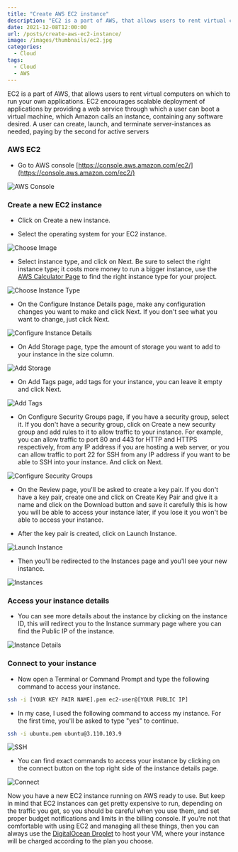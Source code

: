 ```yaml
---
title: "Create AWS EC2 instance"
description: "EC2 is a part of AWS, that allows users to rent virtual computers on which to run your own applications. EC2 encourages scalable deployment of applications by providing a web service through which a user can boot a virtual machine, which Amazon calls an instance."
date: 2021-12-08T12:00:00
url: /posts/create-aws-ec2-instance/
image: /images/thumbnails/ec2.jpg
categories:
  - Cloud
tags:
  - Cloud
  - AWS
---
```


EC2 is a part of AWS, that allows users to rent virtual computers on which to run your own applications. EC2 encourages scalable deployment of applications by providing a web service through which a user can boot a virtual machine, which Amazon calls an instance, containing any software desired. A user can create, launch, and terminate server-instances as needed, paying by the second for active servers

### AWS EC2

- Go to AWS console [https://console.aws.amazon.com/ec2/](https://console.aws.amazon.com/ec2/)

![AWS Console](/images/2021/create-aws-ec2-instance/aws-console.png)

### Create a new EC2 instance

- Click on Create a new instance.

- Select the operating system for your EC2 instance.

![Choose Image](/images/2021/create-aws-ec2-instance/choose-image.png)

- Select instance type, and click on Next. Be sure to select the right instance type; it costs more money to run a bigger instance, use the [AWS Calculator Page](https://calculator.aws/#/createCalculator/EC2) to find the right instance type for your project.

![Choose Instance Type](/images/2021/create-aws-ec2-instance/choose-instance-type.png)

- On the Configure Instance Details page, make any configuration changes you want to make and click  Next. If you don't see what you want to change, just click  Next.

![Configure Instance Details](/images/2021/create-aws-ec2-instance/choose-instance-details.png)

- On Add Storage page, type the amount of storage you want to add to your instance in the size column.

![Add Storage](/images/2021/create-aws-ec2-instance/choose-storage.png)

- On Add Tags page, add tags for your instance, you can leave it empty and click Next.

![Add Tags](/images/2021/create-aws-ec2-instance/choose-tags.png)

- On Configure Security Groups page, if you have a security group, select it. If you don't have a security group, click on Create a new security group and add rules to it to allow traffic to your instance. For example, you can allow traffic to port 80 and 443 for HTTP and HTTPS respectively, from any IP address if you are hosting a web server, or you can allow traffic to port 22 for SSH from any IP address if you want to be able to SSH into your instance. And click on Next.

![Configure Security Groups](/images/2021/create-aws-ec2-instance/choose-network-type.png)

- On the Review page, you'll be asked to create a key pair. If you don't have a key pair, create one and click on Create Key Pair and give it a name and click on the Download button and save it carefully this is how you will be able to access your instance later, if you lose it you won't be able to access your instance.

- After the key pair is created, click on Launch Instance.

![Launch Instance](/images/2021/create-aws-ec2-instance/choose-keypair.png)

- Then you'll be redirected to the Instances page and you'll see your new instance.

![Instances](/images/2021/create-aws-ec2-instance/instances.png)

### Access your instance details

- You can see more details about the instance by clicking on the instance ID, this will redirect you to the Instance summary page where you can find the Public IP of the instance.

![Instance Details](/images/2021/create-aws-ec2-instance/instance-details.png)

### Connect to your instance

- Now open a Terminal or Command Prompt and type the following command to access your instance.

```sh
ssh -i [YOUR KEY PAIR NAME].pem ec2-user@[YOUR PUBLIC IP]
```

- In my case, I used the following command to access my instance. For the first time, you'll be asked to type "yes" to continue.

```sh
ssh -i ubuntu.pem ubuntu@3.110.103.9
```

![SSH](/images/2021/create-aws-ec2-instance/ssh.png)

- You can find exact commands to access your instance by clicking on the connect button on the top right side of the instance details page.

![Connect](/images/2021/create-aws-ec2-instance/connect-to-instance.png)

Now you have a new EC2 instance running on AWS ready to use. But keep in mind that EC2 instances can get pretty expensive to run, depending on the traffic you get, so you should be careful when you use them, and set proper budget notifications and limits in the billing console. If you're not that comfortable with using EC2 and managing all these things, then you can always use the [DigitalOcean Droplet](https://vineelsai.com/posts/digitalocean-droplet) to host your VM, where your instance will be charged according to the plan you choose.
